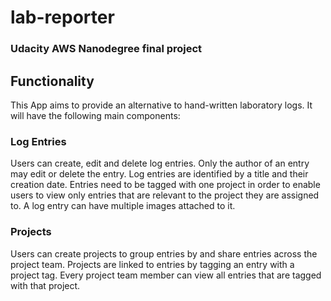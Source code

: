 # lab-reporter
### Udacity AWS Nanodegree final project

## Functionality
This App aims to provide an alternative to hand-written laboratory logs. It will have the following main components:

### Log Entries
Users can create, edit and delete log entries. Only the author of an entry may edit or delete the entry. Log entries are identified by a title and their creation date. Entries need to be tagged with one project in order to enable users to view only entries that are relevant to the project they are assigned to. A log entry can have multiple images attached to it.

### Projects
Users can create projects to group entries by and share entries across the project team. Projects are linked to entries by tagging an entry with a project tag. Every project team member can view all entries that are tagged with that project.
